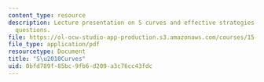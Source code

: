 ```yaml
---
content_type: resource
description: Lecture presentation on S curves and effective strategies to tackle key
  questions.
file: https://ol-ocw-studio-app-production.s3.amazonaws.com/courses/15-912-technology-strategy-fall-2008/0bfd789f85bc9fb6d209a3c76cc43fdc_lec_02.pdf
file_type: application/pdf
resourcetype: Document
title: "S\u2010Curves"
uid: 0bfd789f-85bc-9fb6-d209-a3c76cc43fdc
---
```

